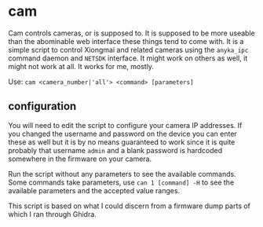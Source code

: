 # cam

Cam controls cameras, or is supposed to. It is supposed to be more useable than the abominable web interface these things tend to come with. It is a simple script to control Xiongmai and related cameras using the `anyka_ipc` command daemon and `NETSDK` interface. It might work on others as well, it might not work at all. It works for me, mostly.

Use: `cam <camera_number|'all'> <command> [parameters]`

## configuration

You will need to edit the script to configure your camera IP addresses. If you changed the username and password on the device you can enter these as well but it is by no means guaranteed to work since it is quite probably that username `admin` and a blank password is hardcoded somewhere in the firmware on your camera.

Run the script without any parameters to see the available commands. Some commands take parameters, use `can 1 [command] -H` to see the available parameters and the accepted value ranges.

This script is based on what I could discern from a firmware dump parts of which I ran through Ghidra.
